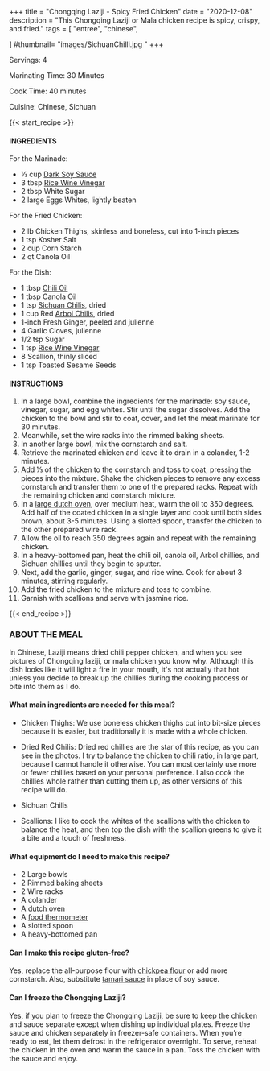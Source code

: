 +++
title = "Chongqing Laziji - Spicy Fried Chicken"
date = "2020-12-08"
description = "This Chongqing Laziji or Mala chicken recipe is spicy, crispy, and fried."
tags = [
    "entree",
    "chinese", 
    
]
#thumbnail= "images/SichuanChilli.jpg "
+++

Servings: 4 <!--more-->

Marinating Time: 30 Minutes 

Cook Time: 40 minutes

Cuisine: Chinese, Sichuan  

{{< start_recipe >}}

#### INGREDIENTS 

For the Marinade: 

* ⅓ cup [Dark Soy Sauce](https://amzn.to/2QxWP6L) 
* 3 tbsp [Rice Wine Vinegar](https://amzn.to/3feHUZc)
* 2 tbsp White Sugar
* 2 large Eggs Whites, lightly beaten 

For the Fried Chicken:

* 2 lb Chicken Thighs, skinless and boneless, cut into 1-inch pieces 
* 1 tsp Kosher Salt
* 2 cup Corn Starch
* 2 qt Canola Oil 

For the Dish: 

* 1 tbsp [Chili Oil](https://amzn.to/3lo3sUi)
* 1 tbsp Canola Oil
* 1 tsp [Sichuan Chilis](https://amzn.to/2OEuomZ), dried
* 1 cup Red [Arbol Chilis](https://amzn.to/3c4M7M9), dried
* 1-inch Fresh Ginger, peeled and julienne
* 4 Garlic Cloves, julienne
* 1/2 tsp Sugar 
* 1 tsp [Rice Wine Vinegar](https://amzn.to/3feHUZc)
* 8 Scallion, thinly sliced
* 1 tsp Toasted Sesame Seeds

#### INSTRUCTIONS 

1. In a large bowl, combine the ingredients for the marinade: soy sauce, vinegar, sugar, and egg whites. Stir until the sugar dissolves. Add the chicken to the bowl and stir to coat, cover, and let the meat marinate for 30 minutes.  
2. Meanwhile, set the wire racks into the rimmed baking sheets. 
3. In another large bowl, mix the cornstarch and salt. 
4. Retrieve the marinated chicken and leave it to drain in a colander, 1-2 minutes. 
5. Add ⅓ of the chicken to the cornstarch and toss to coat, pressing the pieces into the mixture. Shake the chicken pieces to remove any excess cornstarch and transfer them to one of the prepared racks. Repeat with the remaining chicken and cornstarch mixture. 
6. In a [large dutch oven](https://amzn.to/3bVhcBR), over medium heat, warm the oil to 350 degrees. Add half of the coated chicken in a single layer and cook until both sides brown, about 3-5 minutes. Using a slotted spoon, transfer the chicken to the other prepared wire rack. 
7. Allow the oil to reach 350 degrees again and repeat with the remaining chicken. 
8. In a heavy-bottomed pan, heat the chili oil, canola oil, Arbol chillies, and Sichuan chillies until they begin to sputter. 
9. Next, add the garlic, ginger, sugar, and rice wine. Cook for about 3 minutes, stirring regularly. 
10. Add the fried chicken to the mixture and toss to combine. 
11. Garnish with scallions and serve with jasmine rice. 

{{< end_recipe >}}

### ABOUT THE MEAL 

In Chinese, Laziji means dried chili pepper chicken, and when you see pictures of Chongqing laziji, or mala chicken you know why. Although this dish looks like it will light a fire in your mouth, it's not actually that hot unless you decide to break up the chillies during the cooking process or bite into them as I do.

#### What main ingredients are needed for this meal?
* Chicken Thighs: We use boneless chicken thighs cut into bit-size pieces because it is easier, but traditionally it is made with a whole chicken. 

* Dried Red Chilis: Dried red chillies are the star of this recipe, as you can see in the photos. I try to balance the chicken to chili ratio, in large part, because I cannot handle it otherwise. You can most certainly use more or fewer chillies based on your personal preference. I also cook the chillies whole rather than cutting them up, as other versions of this recipe will do. 

* Sichuan Chilis

* Scallions: I like to cook the whites of the scallions with the chicken to balance the heat, and then top the dish with the scallion greens to give it a bite and a touch of freshness. 

#### What equipment do I need to make this recipe?

* 2 Large bowls
* 2 Rimmed baking sheets
* 2 Wire racks
* A colander
* A [dutch oven](https://amzn.to/3bVhcBR)
* A [food thermometer](https://amzn.to/3cAXtHU)
* A slotted spoon
* A heavy-bottomed pan

#### Can I make this recipe gluten-free?

Yes, replace the all-purpose flour with [chickpea flour](https://amzn.to/30F0Vf2) or add more cornstarch. Also, substitute [tamari sauce](https://amzn.to/30F0uBo) in place of soy sauce.

#### Can I freeze the Chongqing Laziji?

Yes, if you plan to freeze the Chongqing Laziji, be sure to keep the chicken and sauce separate except when dishing up individual plates. Freeze the sauce and chicken separately in freezer-safe containers. When you’re ready to eat, let them defrost in the refrigerator overnight. To serve, reheat the chicken in the oven and warm the sauce in a pan. Toss the chicken with the sauce and enjoy.

